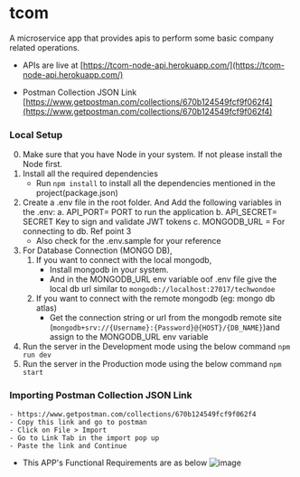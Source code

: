 # tcom
 A microservice app that provides apis to perform some basic company related operations.
- APIs are live at [https://tcom-node-api.herokuapp.com/](https://tcom-node-api.herokuapp.com/)

- Postman Collection JSON Link
[https://www.getpostman.com/collections/670b124549fcf9f062f4](https://www.getpostman.com/collections/670b124549fcf9f062f4)

### Local Setup
0. Make sure that you have Node in your system. If not please install the Node first.
1. Install all the required dependencies
    <!-- - `npm install -g typescript` to install typescript globally in your system
    - Check for successful installation of the typescript compiler by using version command
    `tsc --version` -->
    - Run `npm install` to install all the dependencies mentioned in the project(package.json)
2. Create a .env file in the root folder. And Add the following variables in the .env:
    a. API_PORT= PORT to run the application
    b. API_SECRET= SECRET Key to sign and validate JWT tokens
    c. MONGODB_URL = For connecting to db. Ref point 3
    - Also check for the .env.sample for your reference
3. For Database Connection (MONGO DB),
    1. If you want to connect with the local mongodb, 
        - Install mongodb in your system.
        - And in the MONGODB_URL env variable oof .env file give the local db url similar to `mongodb://localhost:27017/techwondoe`
    2. If you want to connect with the remote mongodb (eg: mongo db atlas)
        - Get the connection string or url from the mongodb remote site (`mongodb+srv://{Username}:{Password}@{HOST}/{DB_NAME}`)and assign to the MONGODB_URL env variable
4. Run the server in the Development mode using the below command
    `npm run dev`
5. Run the server in the Production mode using the below command
    `npm start`

### Importing Postman Collection JSON Link
    - https://www.getpostman.com/collections/670b124549fcf9f062f4
    - Copy this link and go to postman
    - Click on File > Import
    - Go to Link Tab in the import pop up
    - Paste the link and Continue
    
- This APP's Functional Requirements are as below
![image](https://user-images.githubusercontent.com/70102577/148520237-25391619-574b-40f6-84be-a95591889300.png)
